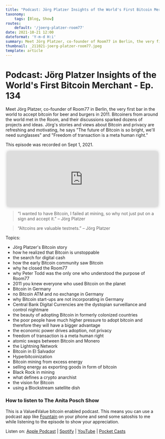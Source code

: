 ```yaml
---
title: "Podcast: Jörg Platzer Insights of the World's First Bitcoin Merchant"
taxonomy:
    tags: [Blog, Show]
routes:
    default: '/joerg-platzer-room77'
date: 2021-10-21 12:00
dateformat: 'Y-m-d H:i'
summary: Meet Jörg Platzer, co-founder of Room77 in Berlin, the very first bar in the world to accept bitcoin for beer and burgers in 2011. Bitcoiners from around the world met in the Room, and their discussions sparked dozens of projects and ideas.
thumbnail: _211021-joerg-platzer-room77.jpeg
template: article
---
```


# Podcast: Jörg Platzer Insights of the World's First Bitcoin Merchant - Ep. 134

Meet Jörg Platzer, co-founder of Room77 in Berlin, the very first bar in the world to accept bitcoin for beer and burgers in 2011. Bitcoiners from around the world met in the Room, and their discussions sparked dozens of projects and ideas. Jörg's stories and views about Bitcoin and privacy are refreshing and motivating, he says "The future of Bitcoin is so bright, we'll need sunglasses" and "Freedom of transaction is a meta human right."

This episode was recorded on Sept 1, 2021.

<iframe src="https://www.vodio.fr/frameplay.php?idref=25701&urlref=1" style="border: 0px none; box-shadow: rgba(0, 0, 0, 0.28) 0px 0px 10px; width: calc(100% - 10px); height: 180px; margin-left: 5px; padding: 0;" scrolling="no"></iframe>

> “I wanted to have Bitcoin, I failed at mining, so why not just put on a sign and accept it.” – Jörg Platzer

> “Altcoins are valuable testnets.” – Jörg Platzer

Topics:
- Jörg Platzer's Bitcoin story
- how he realized that Bitcoin is unstoppable
- the search for digital cash
- how the early Bitcoin community saw Bitcoin
- why he closed the Room77
- why Peter Todd was the only one who understood the purpose of Room77
- 2011 you knew everyone who used Bitcoin on the planet
- Bitcoin in Germany
- no Bitcoin ATM and no exchange in Germany
- why Bitcoin start-ups are not incorporating in Germany
- Central Bank Digital Currencies are the dystopian surveillance and control nightmare
- the beauty of adopting Bitcoin in formerly colonized countries
- the poor people have much higher pressure to adopt bitcoin and therefore they will have a bigger advantage
- the economic power drives adoption, not privacy
- freedom of transaction is a meta human right
- atomic swaps between Bitcoin and Monero
- the Lightning Network
- Bitcoin in El Salvador
- Hyperbitcoinization
- Bitcoin mining from excess energy
- selling energy as exporting goods in form of bitcoin
- Black Rock in mining
- what defines a crypto anarchist
- the vision for Bitcoin
- using a Blockstream satellite dish

### How to listen to The Anita Posch Show

This is a Value4Value bitcoin enabled podcast. This means you can use a podcast app like [Fountain](https://fountain.fm) on your phone and send some satoshis to me while listening to the episode to show your appreciation. 

Listen on: [Apple Podcast](https://podcasts.apple.com/at/podcast/bitcoin-co/id1432576313) | [Spotify](https://open.spotify.com/show/0EJu3cMWF0AMxeO8NMH71z) | [YouTube](https://www.youtube.com/playlist?list=PL2zepPkogWotoUrb4T2XjLHa3SGHT5IX-) | [Pocket Casts](https://pca.st/YYPf) 